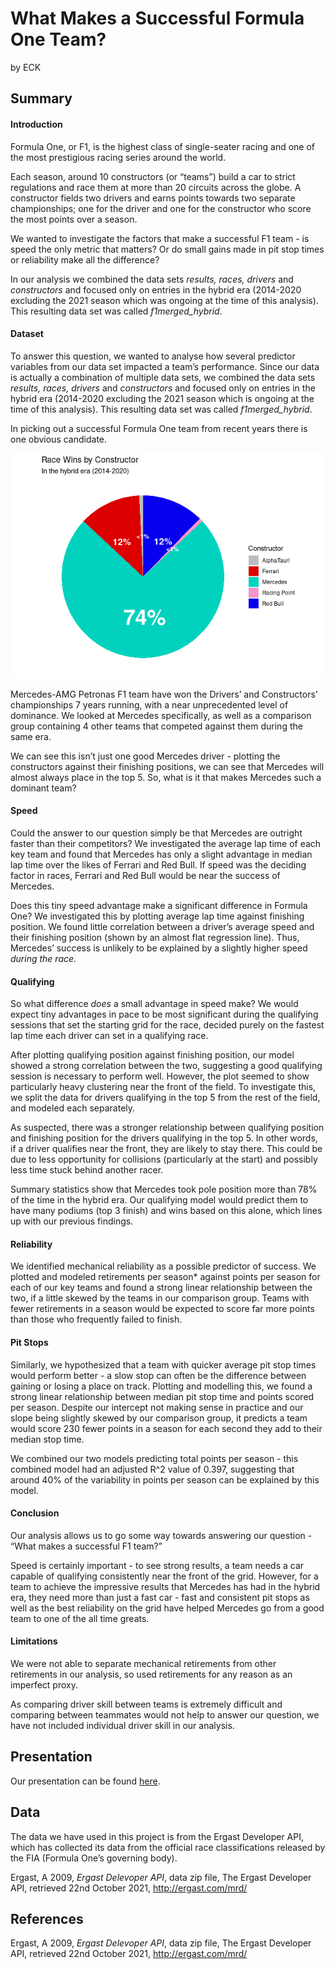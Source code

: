 What Makes a Successful Formula One Team?
================
by ECK

## Summary

#### Introduction

Formula One, or F1, is the highest class of single-seater racing and one
of the most prestigious racing series around the world.

Each season, around 10 constructors (or “teams”) build a car to strict
regulations and race them at more than 20 circuits across the globe. A
constructor fields two drivers and earns points towards two separate
championships; one for the driver and one for the constructor who score
the most points over a season.

We wanted to investigate the factors that make a successful F1 team - is
speed the only metric that matters? Or do small gains made in pit stop
times or reliability make all the difference?

In our analysis we combined the data sets *results, races, drivers* and
*constructors* and focused only on entries in the hybrid era (2014-2020
excluding the 2021 season which was ongoing at the time of this
analysis). This resulting data set was called *f1merged_hybrid*.

#### Dataset

To answer this question, we wanted to analyse how several predictor
variables from our data set impacted a team’s performance. Since our
data is actually a combination of multiple data sets, we combined the
data sets *results, races, drivers* and *constructors* and focused only
on entries in the hybrid era (2014-2020 excluding the 2021 season which
is ongoing at the time of this analysis). This resulting data set was
called *f1merged_hybrid*.

In picking out a successful Formula One team from recent years there is
one obvious candidate.

![](README_files/figure-gfm/wins-pie-chart-1.png)<!-- -->

Mercedes-AMG Petronas F1 team have won the Drivers’ and Constructors’
championships 7 years running, with a near unprecedented level of
dominance. We looked at Mercedes specifically, as well as a comparison
group containing 4 other teams that competed against them during the
same era.

We can see this isn’t just one good Mercedes driver - plotting the
constructors against their finishing positions, we can see that Mercedes
will almost always place in the top 5. So, what is it that makes
Mercedes such a dominant team?

#### Speed

Could the answer to our question simply be that Mercedes are outright
faster than their competitors? We investigated the average lap time of
each key team and found that Mercedes has only a slight advantage in
median lap time over the likes of Ferrari and Red Bull. If speed was the
deciding factor in races, Ferrari and Red Bull would be near the success
of Mercedes.

Does this tiny speed advantage make a significant difference in Formula
One? We investigated this by plotting average lap time against finishing
position. We found little correlation between a driver’s average speed
and their finishing position (shown by an almost flat regression line).
Thus, Mercedes’ success is unlikely to be explained by a slightly higher
speed *during the race*.

#### Qualifying

So what difference *does* a small advantage in speed make? We would
expect tiny advantages in pace to be most significant during the
qualifying sessions that set the starting grid for the race, decided
purely on the fastest lap time each driver can set in a qualifying race.

After plotting qualifying position against finishing position, our model
showed a strong correlation between the two, suggesting a good
qualifying session is necessary to perform well. However, the plot
seemed to show particularly heavy clustering near the front of the
field. To investigate this, we split the data for drivers qualifying in
the top 5 from the rest of the field, and modeled each separately.

As suspected, there was a stronger relationship between qualifying
position and finishing position for the drivers qualifying in the top 5.
In other words, if a driver qualifies near the front, they are likely to
stay there. This could be due to less opportunity for collisions
(particularly at the start) and possibly less time stuck behind another
racer.

Summary statistics show that Mercedes took pole position more than 78%
of the time in the hybrid era. Our qualifying model would predict them
to have many podiums (top 3 finish) and wins based on this alone, which
lines up with our previous findings.

#### Reliability

We identified mechanical reliability as a possible predictor of success.
We plotted and modeled retirements per season\* against points per
season for each of our key teams and found a strong linear relationship
between the two, if a little skewed by the teams in our comparison
group. Teams with fewer retirements in a season would be expected to
score far more points than those who frequently failed to finish.

#### Pit Stops

Similarly, we hypothesized that a team with quicker average pit stop
times would perform better - a slow stop can often be the difference
between gaining or losing a place on track. Plotting and modelling this,
we found a strong linear relationship between median pit stop time and
points scored per season. Despite our intercept not making sense in
practice and our slope being slightly skewed by our comparison group, it
predicts a team would score 230 fewer points in a season for each second
they add to their median stop time.

We combined our two models predicting total points per season - this
combined model had an adjusted R^2 value of 0.397, suggesting that
around 40% of the variability in points per season can be explained by
this model.

#### Conclusion

Our analysis allows us to go some way towards answering our question -
“What makes a successful F1 team?”

Speed is certainly important - to see strong results, a team needs a car
capable of qualifying consistently near the front of the grid. However,
for a team to achieve the impressive results that Mercedes has had in
the hybrid era, they need more than just a fast car - fast and
consistent pit stops as well as the best reliability on the grid have
helped Mercedes go from a good team to one of the all time greats.

#### Limitations

We were not able to separate mechanical retirements from other
retirements in our analysis, so used retirements for any reason as an
imperfect proxy.

As comparing driver skill between teams is extremely difficult and
comparing between teammates would not help to answer our question, we
have not included individual driver skill in our analysis.

## Presentation

Our presentation can be found [here](presentation/presentation.html).

## Data

The data we have used in this project is from the Ergast Developer API,
which has collected its data from the official race classifications
released by the FIA (Formula One’s governing body).

Ergast, A 2009, *Ergast Delevoper API*, data zip file, The Ergast
Developer API, retrieved 22nd October 2021, <http://ergast.com/mrd/>

## References

Ergast, A 2009, *Ergast Delevoper API*, data zip file, The Ergast
Developer API, retrieved 22nd October 2021, <http://ergast.com/mrd/>

